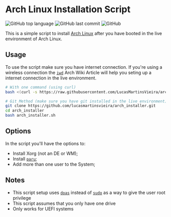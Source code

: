 # Arch Linux Installation Script

![GitHub top language](https://img.shields.io/github/languages/top/lucasmartinsvieira/arch_installer)
![GitHub last commit](https://img.shields.io/github/last-commit/lucasmartinsvieira/arch_installer)
![GitHub](https://img.shields.io/github/license/lucasmartinsvieira/arch_installer)

This is a simple script to install [Arch Linux](https://archlinux.org/) after you have booted in the live environment of Arch Linux.

## Usage

To use the script make sure you have internet connection. If you're using a wireless connection the [`iwd`](https://wiki.archlinux.org/title/Iwd#iwctl) Arch Wiki Article will help you seting up a internet connection in the live environment.

```bash
# With one command (using curl)
bash <(curl -s https://raw.githubusercontent.com/LucasMartinsVieira/arch_installer/main/arch_installer.sh)

# Git Method (make sure you have git installed in the live environment)
git clone https://github.com/lucasmartinsvieira/arch_installer.git
cd arch_installer
bash arch_installer.sh
```

## Options

In the script you'll have the options to: 

- Install Xorg (not an DE or WM);
- Install [`paru`](https://github.com/Morganamilo/paru);
- Add more than one user to the System;

## Notes

- This script setup uses [`doas`](https://github.com/slicer69/doas) instead of [`sudo`](https://github.com/sudo-project/sudo) as a way to give the user root privilege
- This script assumes that you only have one drive
- Only works for UEFI systems 
